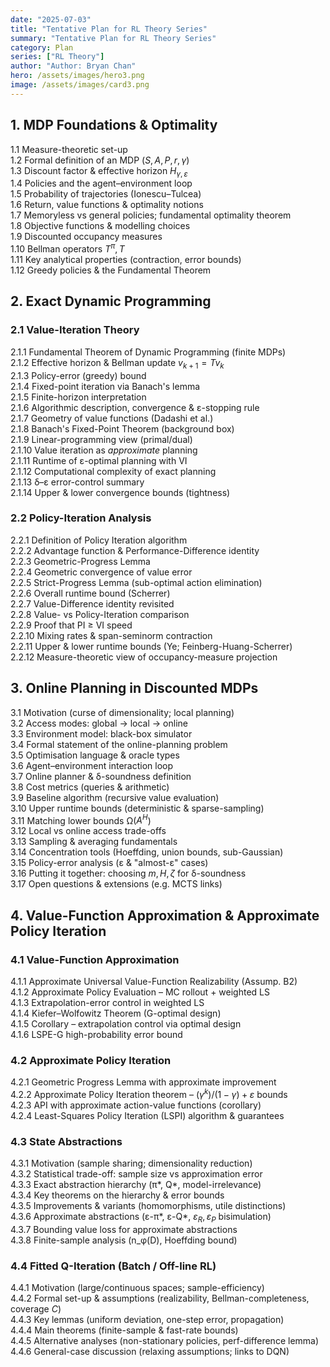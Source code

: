 ```yaml
---
date: "2025-07-03"
title: "Tentative Plan for RL Theory Series"
summary: "Tentative Plan for RL Theory Series"
category: Plan
series: ["RL Theory"]
author: "Author: Bryan Chan"
hero: /assets/images/hero3.png
image: /assets/images/card3.png
---
```


## 1. MDP Foundations & Optimality

1.1 Measure-theoretic set-up  
1.2 Formal definition of an MDP $(S,A,P,r,\gamma)$  
1.3 Discount factor & effective horizon $H_{\gamma,\varepsilon}$  
1.4 Policies and the agent–environment loop  
1.5 Probability of trajectories (Ionescu–Tulcea)  
1.6 Return, value functions & optimality notions  
1.7 Memoryless vs general policies; fundamental optimality theorem  
1.8 Objective functions & modelling choices  
1.9 Discounted occupancy measures  
1.10 Bellman operators $T^\pi,\,T$  
1.11 Key analytical properties (contraction, error bounds)  
1.12 Greedy policies & the Fundamental Theorem  

## 2. Exact Dynamic Programming

### 2.1 Value-Iteration Theory

2.1.1 Fundamental Theorem of Dynamic Programming (finite MDPs)  
2.1.2 Effective horizon & Bellman update $v_{k+1}=Tv_k$  
2.1.3 Policy-error (greedy) bound  
2.1.4 Fixed-point iteration via Banach's lemma  
2.1.5 Finite-horizon interpretation  
2.1.6 Algorithmic description, convergence & ε-stopping rule  
2.1.7 Geometry of value functions (Dadashi et al.)  
2.1.8 Banach's Fixed-Point Theorem (background box)  
2.1.9 Linear-programming view (primal/dual)  
2.1.10 Value iteration as *approximate* planning  
2.1.11 Runtime of ε-optimal planning with VI  
2.1.12 Computational complexity of exact planning  
2.1.13 δ–ε error-control summary  
2.1.14 Upper & lower convergence bounds (tightness)  

### 2.2 Policy-Iteration Analysis

2.2.1 Definition of Policy Iteration algorithm  
2.2.2 Advantage function & Performance-Difference identity  
2.2.3 Geometric-Progress Lemma  
2.2.4 Geometric convergence of value error  
2.2.5 Strict-Progress Lemma (sub-optimal action elimination)  
2.2.6 Overall runtime bound (Scherrer)  
2.2.7 Value-Difference identity revisited  
2.2.8 Value- vs Policy-Iteration comparison  
2.2.9 Proof that PI ≥ VI speed  
2.2.10 Mixing rates & span-seminorm contraction  
2.2.11 Upper & lower runtime bounds (Ye; Feinberg-Huang-Scherrer)  
2.2.12 Measure-theoretic view of occupancy-measure projection  

## 3. Online Planning in Discounted MDPs

3.1 Motivation (curse of dimensionality; local planning)  
3.2 Access modes: global → local → online  
3.3 Environment model: black-box simulator  
3.4 Formal statement of the online-planning problem  
3.5 Optimisation language & oracle types  
3.6 Agent–environment interaction loop  
3.7 Online planner & δ-soundness definition  
3.8 Cost metrics (queries & arithmetic)  
3.9 Baseline algorithm (recursive value evaluation)  
3.10 Upper runtime bounds (deterministic & sparse-sampling)  
3.11 Matching lower bounds Ω($A^H$)  
3.12 Local vs online access trade-offs  
3.13 Sampling & averaging fundamentals  
3.14 Concentration tools (Hoeffding, union bounds, sub-Gaussian)  
3.15 Policy-error analysis (ε & "almost-ε" cases)  
3.16 Putting it together: choosing $m,H,ζ$ for δ-soundness  
3.17 Open questions & extensions (e.g. MCTS links)  

## 4. Value-Function Approximation & Approximate Policy Iteration

### 4.1 Value-Function Approximation

4.1.1 Approximate Universal Value-Function Realizability (Assump. B2)  
4.1.2 Approximate Policy Evaluation – MC rollout + weighted LS  
4.1.3 Extrapolation-error control in weighted LS  
4.1.4 Kiefer–Wolfowitz Theorem (G-optimal design)  
4.1.5 Corollary – extrapolation control via optimal design  
4.1.6 LSPE-G high-probability error bound  

### 4.2 Approximate Policy Iteration

4.2.1 Geometric Progress Lemma with approximate improvement  
4.2.2 Approximate Policy Iteration theorem – $(\gamma^k)/(1-\gamma)+\varepsilon$ bounds  
4.2.3 API with approximate action-value functions (corollary)  
4.2.4 Least-Squares Policy Iteration (LSPI) algorithm & guarantees  

### 4.3 State Abstractions

4.3.1 Motivation (sample sharing; dimensionality reduction)  
4.3.2 Statistical trade-off: sample size vs approximation error  
4.3.3 Exact abstraction hierarchy (π*, Q*, model-irrelevance)  
4.3.4 Key theorems on the hierarchy & error bounds  
4.3.5 Improvements & variants (homomorphisms, utile distinctions)  
4.3.6 Approximate abstractions (ε-π*, ε-Q*, $ε_R,ε_P$ bisimulation)  
4.3.7 Bounding value loss for approximate abstractions  
4.3.8 Finite-sample analysis (n_φ(D), Hoeffding bound)  

### 4.4 Fitted Q-Iteration (Batch / Off-line RL)

4.4.1 Motivation (large/continuous spaces; sample-efficiency)  
4.4.2 Formal set-up & assumptions (realizability, Bellman-completeness, coverage $C$)  
4.4.3 Key lemmas (uniform deviation, one-step error, propagation)  
4.4.4 Main theorems (finite-sample & fast-rate bounds)  
4.4.5 Alternative analyses (non-stationary policies, perf-difference lemma)  
4.4.6 General-case discussion (relaxing assumptions; links to DQN)
